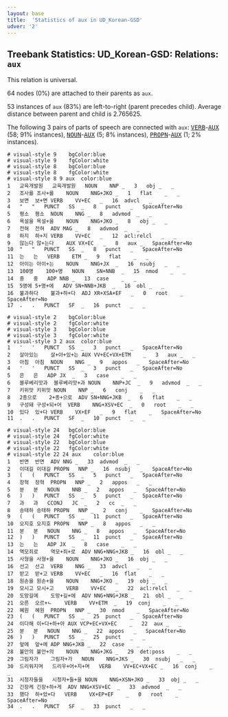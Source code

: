 ```yaml
---
layout: base
title:  'Statistics of aux in UD_Korean-GSD'
udver: '2'
---
```


## Treebank Statistics: UD_Korean-GSD: Relations: `aux`

This relation is universal.

64 nodes (0%) are attached to their parents as `aux`.

53 instances of `aux` (83%) are left-to-right (parent precedes child).
Average distance between parent and child is 2.765625.

The following 3 pairs of parts of speech are connected with `aux`: <tt><a href="ko_gsd-pos-VERB.html">VERB</a></tt>-<tt><a href="ko_gsd-pos-AUX.html">AUX</a></tt> (58; 91% instances), <tt><a href="ko_gsd-pos-NOUN.html">NOUN</a></tt>-<tt><a href="ko_gsd-pos-AUX.html">AUX</a></tt> (5; 8% instances), <tt><a href="ko_gsd-pos-PROPN.html">PROPN</a></tt>-<tt><a href="ko_gsd-pos-AUX.html">AUX</a></tt> (1; 2% instances).


~~~ conllu
# visual-style 9	bgColor:blue
# visual-style 9	fgColor:white
# visual-style 8	bgColor:blue
# visual-style 8	fgColor:white
# visual-style 8 9 aux	color:blue
1	교육개발원	교육개발원	NOUN	NNP	_	3	obj	_	_
2	조사를	조사+를	NOUN	NNG+JKO	_	1	flat	_	_
3	보면	보+면	VERB	VV+EC	_	16	advcl	_	_
4	"	"	PUNCT	SS	_	8	punct	_	SpaceAfter=No
5	평소	평소	NOUN	NNG	_	8	advmod	_	_
6	욕설을	욕설+을	NOUN	NNG+JKO	_	8	obj	_	_
7	전혀	전혀	ADV	MAG	_	8	advmod	_	_
8	하지	하+지	VERB	VV+EC	_	12	acl:relcl	_	_
9	않는다	않+는다	AUX	VX+EC	_	8	aux	_	SpaceAfter=No
10	"	"	PUNCT	SS	_	8	punct	_	SpaceAfter=No
11	는	는	VERB	ETM	_	9	flat	_	_
12	아이는	아이+는	NOUN	NNG+JX	_	16	nsubj	_	_
13	100명	100+명	NOUN	SN+NNB	_	15	nmod	_	_
14	중	중	ADP	NNB	_	13	case	_	_
15	5명에	5+명+에	ADV	SN+NNB+JKB	_	16	obl	_	_
16	불과하다	불과+하+다	ADJ	XR+XSA+EF	_	0	root	_	SpaceAfter=No
17	.	.	PUNCT	SF	_	16	punct	_	_

~~~


~~~ conllu
# visual-style 2	bgColor:blue
# visual-style 2	fgColor:white
# visual-style 3	bgColor:blue
# visual-style 3	fgColor:white
# visual-style 3 2 aux	color:blue
1	'	'	PUNCT	SS	_	3	punct	_	SpaceAfter=No
2	살아있는	살+아+있+는	AUX	VV+EC+VX+ETM	_	3	aux	_	_
3	아침	아침	NOUN	NNG	_	9	appos	_	SpaceAfter=No
4	'	'	PUNCT	SS	_	3	punct	_	SpaceAfter=No
5	은	은	ADP	JX	_	3	case	_	_
6	블루베리맛과	블루베리맛+과	NOUN	NNP+JC	_	9	advmod	_	_
7	키위맛	키위맛	NOUN	NNP	_	6	conj	_	_
8	2종으로	2+종+으로	ADV	SN+NNG+JKB	_	6	flat	_	_
9	구성돼	구성+되+어	VERB	NNG+XSV+EC	_	0	root	_	_
10	있다	있+다	VERB	VX+EF	_	9	flat	_	SpaceAfter=No
11	.	.	PUNCT	SF	_	10	punct	_	_

~~~


~~~ conllu
# visual-style 24	bgColor:blue
# visual-style 24	fgColor:white
# visual-style 22	bgColor:blue
# visual-style 22	fgColor:white
# visual-style 22 24 aux	color:blue
1	반면	반면	ADV	NNG	_	33	advmod	_	_
2	이대길	이대길	PROPN	NNP	_	16	nsubj	_	SpaceAfter=No
3	(	(	PUNCT	SS	_	5	punct	_	SpaceAfter=No
4	장혁	장혁	PROPN	NNP	_	2	appos	_	_
5	분	분	NOUN	NNB	_	2	appos	_	SpaceAfter=No
6	)	)	PUNCT	SS	_	5	punct	_	SpaceAfter=No
7	과	과	CCONJ	JC	_	2	cc	_	_
8	송태하	송태하	PROPN	NNP	_	2	conj	_	SpaceAfter=No
9	(	(	PUNCT	SS	_	11	punct	_	SpaceAfter=No
10	오지호	오지호	PROPN	NNP	_	8	appos	_	_
11	분	분	NOUN	NNG	_	8	appos	_	SpaceAfter=No
12	)	)	PUNCT	SS	_	11	punct	_	SpaceAfter=No
13	는	는	ADP	JX	_	8	case	_	_
14	역모죄로	역모+죄+로	ADV	NNG+NNG+JKB	_	16	obl	_	_
15	사형을	사형+을	NOUN	NNG+JKO	_	16	obj	_	_
16	선고	선고	VERB	NNG	_	33	advcl	_	_
17	받고	받+고	VERB	VV+EC	_	16	flat	_	_
18	원손을	원손+을	NOUN	NNG+JKO	_	19	obj	_	_
19	모시고	모시+고	VERB	VV+EC	_	22	acl:relcl	_	_
20	도망길에	도망+길+에	ADV	NNG+NNG+JKB	_	21	obl	_	_
21	오른	오르+ㄴ	VERB	VV+ETM	_	19	conj	_	_
22	혜원	혜원	PROPN	NNP	_	30	nmod	_	SpaceAfter=No
23	(	(	PUNCT	SS	_	25	punct	_	SpaceAfter=No
24	이다해	이+다+하+아	AUX	VCP+EC+VX+EC	_	22	aux	_	_
25	분	분	NOUN	NNG	_	22	appos	_	SpaceAfter=No
26	)	)	PUNCT	SS	_	25	punct	_	_
27	앞에	앞+에	ADP	NNG+JKB	_	22	case	_	_
28	불안의	불안+의	NOUN	NNG+JKG	_	29	det:poss	_	_
29	그림자가	그림자+가	NOUN	NNG+JKS	_	30	nsubj	_	_
30	드리워지며	드리우+어+지+며	VERB	VV+EC+VX+EC	_	16	conj	_	_
31	시청자들을	시청자+들+을	NOUN	NNG+XSN+JKO	_	33	obj	_	_
32	긴장케	긴장+하+게	ADV	NNG+XSV+EC	_	33	advmod	_	_
33	했다	하+았+다	VERB	VX+EP+EF	_	0	root	_	SpaceAfter=No
34	.	.	PUNCT	SF	_	33	punct	_	_

~~~


